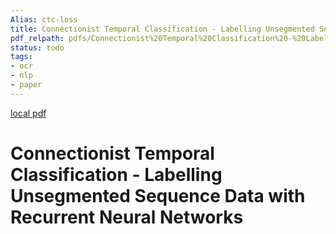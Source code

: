 ```yaml
---
Alias: ctc-loss
title: Connectionist Temporal Classification - Labelling Unsegmented Sequence Data with Recurrent Neural Networks
pdf_relpath: pdfs/Connectionist%20Temporal%20Classification%20-%20Labelling%20Unsegmented%20Sequence%20Data%20with%20Recurrent%20Neural%20Networks.pdf
status: todo
tags:
- ocr
- nlp
- paper
---
```


[local pdf](../../../pdfs/Connectionist%20Temporal%20Classification%20-%20Labelling%20Unsegmented%20Sequence%20Data%20with%20Recurrent%20Neural%20Networks.pdf)

# Connectionist Temporal Classification - Labelling Unsegmented Sequence Data with Recurrent Neural Networks
